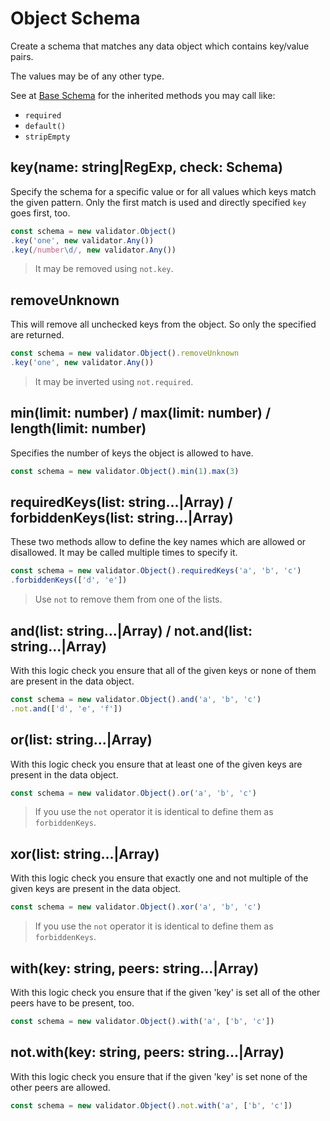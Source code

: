 # Object Schema

Create a schema that matches any data object which contains key/value pairs.

The values may be of any other type.

See at [Base Schema](base.md) for the inherited methods you may call like:
- `required`
- `default()`
- `stripEmpty`

## key(name: string|RegExp, check: Schema)

Specify the schema for a specific value or for all values which keys match the given pattern. Only the first
match is used and directly specified `key` goes first, too.

```js
const schema = new validator.Object()
.key('one', new validator.Any())
.key(/number\d/, new validator.Any())
```

> It may be removed using `not.key`.

## removeUnknown

This will remove all unchecked keys from the object. So only the specified are returned.

```js
const schema = new validator.Object().removeUnknown
.key('one', new validator.Any())
```

> It may be inverted using `not.required`.

## min(limit: number) / max(limit: number) / length(limit: number)

Specifies the number of keys the object is allowed to have.

```js
const schema = new validator.Object().min(1).max(3)
```

## requiredKeys(list: string...|Array) / forbiddenKeys(list: string...|Array)

These two methods allow to define the key names which are allowed or disallowed.
It may be called multiple times to specify it.

```js
const schema = new validator.Object().requiredKeys('a', 'b', 'c')
.forbiddenKeys(['d', 'e'])
```

> Use `not` to remove them from one of the lists.

## and(list: string...|Array) / not.and(list: string...|Array)

With this logic check you ensure that all of the given keys or none of them are
present in the data object.

```js
const schema = new validator.Object().and('a', 'b', 'c')
.not.and(['d', 'e', 'f'])
```

## or(list: string...|Array)

With this logic check you ensure that at least one of the given keys are
present in the data object.

```js
const schema = new validator.Object().or('a', 'b', 'c')
```

> If you use the `not` operator it is identical to define them as `forbiddenKeys`.

## xor(list: string...|Array)

With this logic check you ensure that exactly one and not multiple of the given keys are
present in the data object.

```js
const schema = new validator.Object().xor('a', 'b', 'c')
```

> If you use the `not` operator it is identical to define them as `forbiddenKeys`.

## with(key: string, peers: string...|Array)

With this logic check you ensure that if the given 'key' is set all of the other
peers have to be present, too.

```js
const schema = new validator.Object().with('a', ['b', 'c'])
```

## not.with(key: string, peers: string...|Array)

With this logic check you ensure that if the given 'key' is set none of the other
peers are allowed.

```js
const schema = new validator.Object().not.with('a', ['b', 'c'])
```
